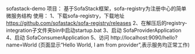 
sofastack-demo 项目：
   基于SofaStack框架，sofa-registry为注册中心的简单微服务结构
使用：
1、下载sofa-registry，下载地址 https://github.com/sofastack/sofa-registry/releases
2、在解压后的registry-integration子文件夹bin中启动startup.bat
3、启动 SofaProviderApplication
4、启动 SofaConsumerApplication
5、访问 http://localhost:9090/hello?name=World (页面显示“Hello World, I am from provider”,表示服务均正常工作)
   
   

